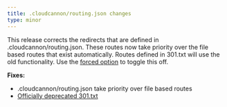 ```yaml
---
title: .cloudcannon/routing.json changes
type: minor
---
```

This release corrects the redirects that are defined in .cloudcannon/routing.json. These routes now take priority over the file based routes that exist automatically. Routes defined in 301.txt will use the old functionality. Use the [forced option](/documentation/articles/configuring-custom-routing/#redirects) to toggle this off.

**Fixes:**

* .cloudcannon/routing.json take priority over file based routes
* [Officially deprecated 301.txt](/documentation/articles/deprecated-301-redirects/)
